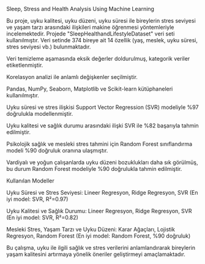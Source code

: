 Sleep, Stress and Health Analysis Using Machine Learning

Bu proje, uyku kalitesi, uyku düzeni, uyku süresi ile bireylerin stres seviyesi ve yaşam tarzı arasındaki ilişkileri makine öğrenmesi yöntemleriyle incelemektedir. Projede "SleepHealthandLifestyleDataset" veri seti kullanılmıştır. Veri setinde 374 bireye ait 14 özellik (yaş, meslek, uyku süresi, stres seviyesi vb.) bulunmaktadır.

Veri temizleme aşamasında eksik değerler doldurulmuş, kategorik veriler etiketlenmiştir.

Korelasyon analizi ile anlamlı değişkenler seçilmiştir.

Pandas, NumPy, Seaborn, Matplotlib ve Scikit-learn kütüphaneleri kullanılmıştır.

Uyku süresi ve stres ilişkisi Support Vector Regression (SVR) modeliyle %97 doğrulukla modellenmiştir.

Uyku kalitesi ve sağlık durumu arasındaki ilişki SVR ile %82 başarıyla tahmin edilmiştir.

Psikolojik sağlık ve mesleki stres tahmini için Random Forest sınıflandırma modeli %90 doğruluk oranına ulaşmıştır.

Vardiyalı ve yoğun çalışanlarda uyku düzeni bozuklukları daha sık görülmüş, bu durum Random Forest modeliyle %90 doğrulukla tahmin edilmiştir.

Kullanılan Modeller

Uyku Süresi ve Stres Seviyesi: Lineer Regresyon, Ridge Regresyon, SVR (En iyi model: SVR, R²=0.97)

Uyku Kalitesi ve Sağlık Durumu: Lineer Regresyon, Ridge Regresyon, SVR (En iyi model: SVR, R²=0.82)

Mesleki Stres, Yaşam Tarzı ve Uyku Düzeni: Karar Ağaçları, Lojistik Regresyon, Random Forest (En iyi model: Random Forest, %90 doğruluk)

Bu çalışma, uyku ile ilgili sağlık ve stres verilerini anlamlandırarak bireylerin yaşam kalitesini artırmaya yönelik öneriler geliştirmeyi amaçlamaktadır.
